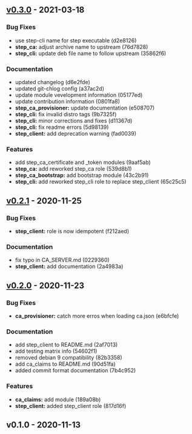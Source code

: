 
<a name="v0.3.0"></a>
## [v0.3.0] - 2021-03-18
### Bug Fixes
- use step-cli name for step executable (d2e8126)
- **step_ca:** adjust archive name to upstream (76d7828)
- **step_cli:** update deb file name to follow upstream (35862f6)

### Documentation
- updated changelog (d6e2fde)
- updated git-chlog config (a37ac2d)
- update module vevelopment information (05177ed)
- update contribution information (0801fa8)
- **step_ca_provisioner:** update documentation (e508707)
- **step_cli:** fix invalid distro tags (9b7325f)
- **step_cli:** minor corrections and fixes (d11367d)
- **step_cli:** fix readme errors (5d98139)
- **step_client:** add deprecation warning (fad0039)

### Features
- add step_ca_certificate and _token modules (9aaf5ab)
- **step_ca:** add reworked step_ca role (539d8b1)
- **step_ca_bootstrap:** add bootstrap module (43c2b91)
- **step_cli:** add reworked step_cli role to replace step_client (65c25c5)


<a name="v0.2.1"></a>
## [v0.2.1] - 2020-11-25
### Bug Fixes
- **step_client:** role is now idempotent (f212aed)

### Documentation
- fix typo in CA_SERVER.md (0229360)
- **step_client:** add documentation (2a4983a)


<a name="v0.2.0"></a>
## [v0.2.0] - 2020-11-23
### Bug Fixes
- **ca_provisioner:** catch more erros when loading ca.json (e6bfcfe)

### Documentation
- add step_client to README.md (2af7013)
- add testing matrix info (54602f1)
- removed debian 9 compatibility (82b3358)
- add ca_claims to README.md (90d51fa)
- added commit format documentation (7b4c952)

### Features
- **ca_claims:** add module (189a08b)
- **step_client:** added step_client role (817d16f)


<a name="v0.1.0"></a>
## v0.1.0 - 2020-11-13

[v0.3.0]: https://github.com/maxhoesel/ansible-collection-smallstep/compare/v0.2.1...v0.3.0
[v0.2.1]: https://github.com/maxhoesel/ansible-collection-smallstep/compare/v0.2.0...v0.2.1
[v0.2.0]: https://github.com/maxhoesel/ansible-collection-smallstep/compare/v0.1.0...v0.2.0
